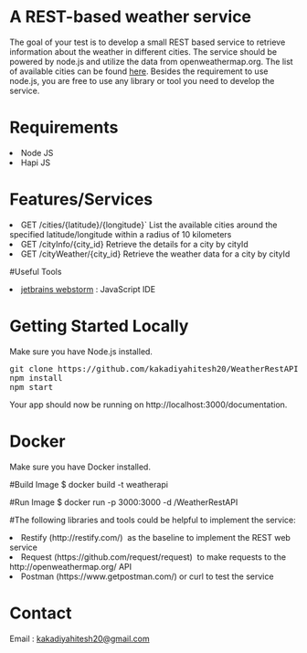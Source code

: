 # A REST-based weather service

The goal of your test is to develop a small REST based service to retrieve information about the weather in different cities.
The service should be powered by node.js and utilize the data from openweathermap.org.
The list of available cities can be found [here](http://bulk.openweathermap.org/sample/city.list.json.gz).
Besides the requirement to use node.js, you are free to use any library or tool you need to develop the service.

# Requirements
<li>Node JS</li>
<li>Hapi JS</li>

# Features/Services
<li>GET /cities/{latitude}/{longitude}` List the available cities around the specified latitude/longitude within a radius of 10 kilometers</li>
<li>GET /cityInfo/{city_id} Retrieve the details for a city by cityId</li>
<li>GET /cityWeather/{city_id} Retrieve the weather data for a city by cityId</li>

#Useful Tools
<li><a href="https://www.jetbrains.com/webstorm/"  target="_blank">jetbrains webstorm</a> : JavaScript IDE</li>

# Getting Started Locally
Make sure you have Node.js installed.
<pre>git clone https://github.com/kakadiyahitesh20/WeatherRestAPI.git # or clone your own fork
npm install
npm start</pre>
Your app should now be running on http://localhost:3000/documentation.

# Docker

Make sure you have Docker installed.

#Build Image
$ docker build -t weatherapi

#Run Image
$ docker run -p 3000:3000 -d /WeatherRestAPI

#The following libraries and tools could be helpful to implement the service:
<li>Restify (http://restify.com/) ­ as the baseline to implement the REST web service</li>
<li>Request (https://github.com/request/request) ­ to make requests to the http://openweathermap.org/ API</li>
<li>Postman (https://www.getpostman.com/) or curl to test the service</li>


# Contact
Email : <a href="mailto:kakadiyahitesh20@gmail.com">kakadiyahitesh20@gmail.com</a>
